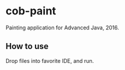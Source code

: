 # cob-paint
Painting application for Advanced Java, 2016.

## How to use
Drop files into favorite IDE, and run.

